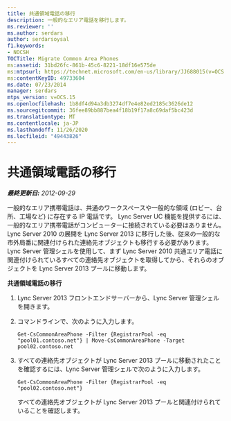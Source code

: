 ```yaml
---
title: 共通領域電話の移行
description: 一般的なエリア電話を移行します。
ms.reviewer: ''
ms.author: serdars
author: serdarsoysal
f1.keywords:
- NOCSH
TOCTitle: Migrate Common Area Phones
ms:assetid: 31bd26fc-861b-45c6-8221-18df16e575de
ms:mtpsurl: https://technet.microsoft.com/en-us/library/JJ688015(v=OCS.15)
ms:contentKeyID: 49733604
ms.date: 07/23/2014
manager: serdars
mtps_version: v=OCS.15
ms.openlocfilehash: 1b8df4d94a3db3274df7e4e82ed2185c3626de12
ms.sourcegitcommit: 36fee89bb887bea4f18b19f17a8c69daf5bc423d
ms.translationtype: MT
ms.contentlocale: ja-JP
ms.lasthandoff: 11/26/2020
ms.locfileid: "49443826"
---
```

# <a name="migrate-common-area-phones"></a>共通領域電話の移行

<div data-xmlns="http://www.w3.org/1999/xhtml">

<div class="topic" data-xmlns="http://www.w3.org/1999/xhtml" data-msxsl="urn:schemas-microsoft-com:xslt" data-cs="https://msdn.microsoft.com/">

<div data-asp="https://msdn2.microsoft.com/asp">



</div>

<div id="mainSection">

<div id="mainBody">

<span> </span>

_**最終更新日:** 2012-09-29_

一般的なエリア携帯電話は、共通のワークスペースや一般的な領域 (ロビー、台所、工場など) に存在する IP 電話です。 Lync Server UC 機能を提供するには、一般的なエリア携帯電話がコンピューターに接続されている必要はありません。 Lync Server 2010 の展開を Lync Server 2013 に移行した後、従来の一般的な市外局番に関連付けられた連絡先オブジェクトも移行する必要があります。 Lync Server 管理シェルを使用して、まず Lync Server 2010 共通エリア電話に関連付けられているすべての連絡先オブジェクトを取得してから、それらのオブジェクトを Lync Server 2013 プールに移動します。

**共通領域電話の移行**

1.  Lync Server 2013 フロントエンドサーバーから、Lync Server 管理シェルを開きます。

2.  コマンドラインで、次のように入力します。
    
        Get-CsCommonAreaPhone -Filter {RegistrarPool -eq "pool01.contoso.net"} | Move-CsCommonAreaPhone -Target pool02.contoso.net

3.  すべての連絡先オブジェクトが Lync Server 2013 プールに移動されたことを確認するには、Lync Server 管理シェルで次のように入力します。
    
        Get-CsCommonAreaPhone -Filter {RegistrarPool -eq "pool02.contoso.net"}
    
    すべての連絡先オブジェクトが Lync Server 2013 プールと関連付けられていることを確認します。

</div>

<span> </span>

</div>

</div>

</div>

